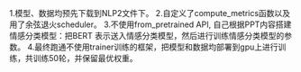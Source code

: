 1.模型、数据均预先下载到NLP2文件下。
2.自定义了compute_metrics函数以及用了余弦退火scheduler。
3.不使用from_pretrained API, 自己根据PPT内容搭建情感分类模型：把BERT 表示送入情感分类模型，然后进行训练情感分类模型的参数。
4.最终跑通不使用trainer训练的框架，把模型和数据均部署到gpu上进行训练，共训练50轮，并保留最优权重。
